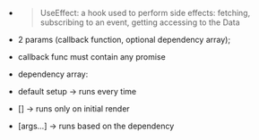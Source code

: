 - > UseEffect: a hook used to perform side effects: fetching, subscribing to an event, getting accessing to the Data
-   2 params
  (callback function, optional dependency array);
  - callback func must contain any promise
- dependency array:

- default setup -> runs every time
- [] -> runs only on initial render
- [args...] -> runs based on the dependency
  
